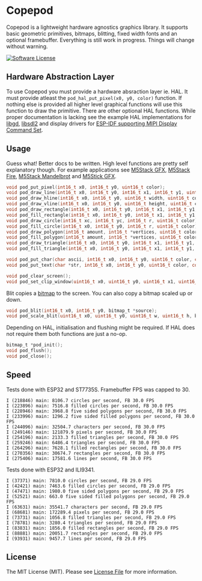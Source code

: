 # Copepod

Copepod is a lightweight hardware agnostics graphics library. It supports basic geometric primitives, bitmaps, blitting, fixed width fonts and an optional framebuffer. Everything is still work in progress. Things will change without warning.

[![Software License](https://img.shields.io/badge/license-MIT-brightgreen.svg?style=flat-square)](LICENSE.md)

## Hardware Abstraction Layer

To use Copepod you must provide a hardware absraction layer ie. HAL. It must provide atleast the `pod_hal_put_pixel(x0, y0, color)` function. If nothing else is provided all higher level graphical functions will use this function to draw the primitive. There are other optional HAL functions. While proper documentation is lacking see the example HAL implementations for [libgd](https://github.com/tuupola/copepod-libgd), [libsdl2](https://github.com/tuupola/copepod-libsdl2) and display drivers for [ESP-IDF supporting MIPI Display Command Set](https://github.com/tuupola/esp_mipi).


## Usage

Guess what! Better docs to be written. High level functions are pretty self explanatory though. For example applications see [M5Stack GFX](https://github.com/tuupola/esp-examples/tree/master/009-m5stack-gfx), [M5Stack Fire](https://github.com/tuupola/esp-examples/tree/master/010-m5stack-fire), [M5Stack Mandelbrot](https://github.com/tuupola/esp-examples/tree/master/014-mandelbrot) and [M5Stick GFX](https://github.com/tuupola/esp-examples/tree/master/015-m5stick-gfx).

```c
void pod_put_pixel(int16_t x0, int16_t y0, uint16_t color);
void pod_draw_line(int16_t x0, int16_t y0, int16_t x1, int16_t y1, uint16_t color);
void pod_draw_hline(int16_t x0, int16_t y0, uint16_t width, uint16_t color);
void pod_draw_vline(int16_t x0, int16_t y0, uint16_t height, uint16_t color);
void pod_draw_rectangle(int16_t x0, int16_t y0, int16_t x1, int16_t y1, uint16_t color);
void pod_fill_rectangle(int16_t x0, int16_t y0, int16_t x1, int16_t y1, uint16_t color);
void pod_draw_circle(int16_t xc, int16_t yc, int16_t r, uint16_t color);
void pod_fill_circle(int16_t x0, int16_t y0, int16_t r, uint16_t color);
void pod_draw_polygon(int16_t amount, int16_t *vertices, uint16_t color);
void pod_fill_polygon(int16_t amount, int16_t *vertices, uint16_t color);
void pod_draw_triangle(int16_t x0, int16_t y0, int16_t x1, int16_t y1, int16_t x2, int16_t y2, uint16_t color);
void pod_fill_triangle(int16_t x0, int16_t y0, int16_t x1, int16_t y1, int16_t x2, int16_t y2, uint16_t color);

void pod_put_char(char ascii, int16_t x0, int16_t y0, uint16_t color, const char font[][8]);
void pod_put_text(char *str, int16_t x0, int16_t y0, uint16_t color, const char font[][8]);

void pod_clear_screen();
void pod_set_clip_window(uint16_t x0, uint16_t y0, uint16_t x1, uint16_t y1);

```

Blit copies a [bitmap](https://github.com/tuupola/copepod/blob/master/bitmap.c) to the screen. You can also copy a bitmap scaled up or down.

```c
void pod_blit(int16_t x0, int16_t y0, bitmap_t *source);
void pod_scale_blit(uint16_t x0, uint16_t y0, uint16_t w, uint16_t h, bitmap_t *source);
```

Depending on HAL, initialisation and flushing might be required. If HAL does not require them both functions are just a no-op.

```c
bitmap_t *pod_init();
void pod_flush();
void pod_close();
```

## Speed

Tests done with ESP32 and ST7735S. Framebuffer FPS was capped to 30.

```
I (218846) main: 8106.7 circles per second, FB 30.0 FPS
I (223896) main: 7516.8 filled circles per second, FB 30.0 FPS
I (228946) main: 3968.8 five sided polygons per second, FB 30.0 FPS
I (233996) main: 1296.2 five sided filled polygons per second, FB 30.0 FPS
I (244096) main: 32504.7 characters per second, FB 30.0 FPS
I (249146) main: 121879.9 pixels per second, FB 30.0 FPS
I (254196) main: 2133.3 filled triangles per second, FB 30.0 FPS
I (259246) main: 6486.4 triangles per second, FB 30.0 FPS
I (264296) main: 7628.1 filled rectangles per second, FB 30.0 FPS
I (270356) main: 30674.7 rectangles per second, FB 30.0 FPS
I (275406) main: 17581.6 lines per second, FB 30.0 FPS
```

Tests done with ESP32 and ILI9341.

```
I (37371) main: 7810.0 circles per second, FB 29.0 FPS
I (42421) main: 7463.6 filled circles per second, FB 29.0 FPS
I (47471) main: 1980.0 five sided polygons per second, FB 29.0 FPS
I (52521) main: 663.0 five sided filled polygons per second, FB 29.0 FPS
I (63631) main: 35541.7 characters per second, FB 29.0 FPS
I (68681) main: 172289.4 pixels per second, FB 29.0 FPS
I (73731) main: 1056.8 filled triangles per second, FB 29.0 FPS
I (78781) main: 3280.4 triangles per second, FB 29.0 FPS
I (83831) main: 1856.0 filled rectangles per second, FB 29.0 FPS
I (88881) main: 20051.7 rectangles per second, FB 29.0 FPS
I (93931) main: 9457.7 lines per second, FB 29.0 FPS
```

## License

The MIT License (MIT). Please see [License File](LICENSE.md) for more information.
